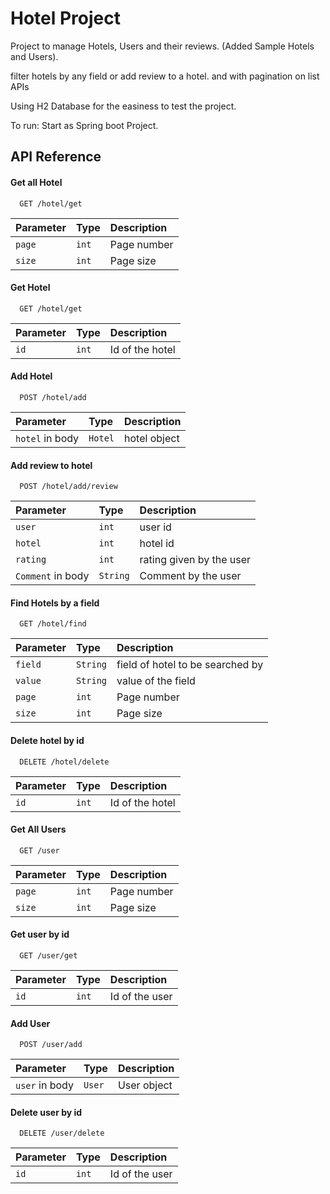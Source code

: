 
# Hotel Project

Project to manage Hotels, Users and their reviews.
(Added Sample Hotels and Users).

filter hotels by any field or add review to a hotel.
and with pagination on list APIs
 
Using H2 Database for the easiness to test the project.

To run: Start as Spring boot Project.




## API Reference

#### Get all Hotel

```http
  GET /hotel/get
```

| Parameter | Type     | Description                |
| :-------- | :------- | :------------------------- |
| `page` | `int` | Page number |
| `size` | `int` | Page size |

#### Get Hotel

```http
  GET /hotel/get
```

| Parameter | Type     | Description                       |
| :-------- | :------- | :-------------------------------- |
| `id`      | `int` | Id of the hotel |

#### Add Hotel

```http
  POST /hotel/add
```

| Parameter | Type     | Description                       |
| :-------- | :------- | :-------------------------------- |
| `hotel` in body       | `Hotel` | hotel object |

#### Add review to hotel

```http
  POST /hotel/add/review
```

| Parameter | Type     | Description                       |
| :-------- | :------- | :-------------------------------- |
| `user`      | `int` | user id |
| `hotel`      | `int` | hotel id |
| `rating`      | `int` | rating given by the user |
| `Comment` in body       | `String` | Comment by the user |

#### Find Hotels by a field

```http
  GET /hotel/find
```

| Parameter | Type     | Description                       |
| :-------- | :------- | :-------------------------------- |
| `field`      | `String` | field of hotel to be searched by  |
| `value`      | `String` | value of the field |
| `page` | `int` | Page number |
| `size` | `int` | Page size |

#### Delete hotel by id

```http
  DELETE /hotel/delete
```

| Parameter | Type     | Description                       |
| :-------- | :------- | :-------------------------------- |
| `id`      | `int` | Id of the hotel |

#### Get All Users

```http
  GET /user
```

| Parameter | Type     | Description                       |
| :-------- | :------- | :-------------------------------- |
| `page` | `int` | Page number |
| `size` | `int` | Page size |

#### Get user by id

```http
  GET /user/get
```

| Parameter | Type     | Description                       |
| :-------- | :------- | :-------------------------------- |
| `id`      | `int` | Id of the user |


#### Add User

```http
  POST /user/add
```

| Parameter | Type     | Description                       |
| :-------- | :------- | :-------------------------------- |
| `user` in body       | `User` | User object |


#### Delete user by id

```http
  DELETE /user/delete
```

| Parameter | Type     | Description                       |
| :-------- | :------- | :-------------------------------- |
| `id`      | `int` | Id of the user |
